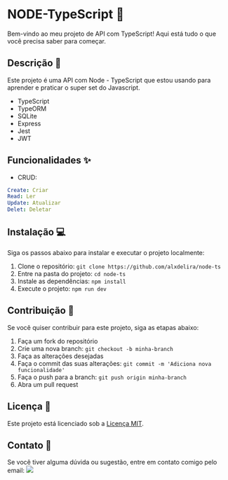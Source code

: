 # NODE-TypeScript :rocket:

Bem-vindo ao meu projeto de API com TypeScript! Aqui está tudo o que você precisa saber para começar.

## Descrição :page_facing_up:

Este projeto é uma API com Node - TypeScript que estou usando para aprender e praticar o super set do Javascript.

- TypeScript
- TypeORM
- SQLite
- Express
- Jest
- JWT

## Funcionalidades :sparkles:

- CRUD: 
```yaml
Create: Criar 
Read: Ler
Update: Atualizar 
Delet: Deletar
```

## Instalação :computer:

Siga os passos abaixo para instalar e executar o projeto localmente:

1. Clone o repositório: `git clone https://github.com/alxdelira/node-ts`
2. Entre na pasta do projeto: `cd node-ts`
3. Instale as dependências: `npm install`
4. Execute o projeto: `npm run dev`

## Contribuição :raising_hand:

Se você quiser contribuir para este projeto, siga as etapas abaixo:

1. Faça um fork do repositório
2. Crie uma nova branch: `git checkout -b minha-branch`
3. Faça as alterações desejadas
4. Faça o commit das suas alterações: `git commit -m 'Adiciona nova funcionalidade'`
5. Faça o push para a branch: `git push origin minha-branch`
6. Abra um pull request

## Licença :memo:

Este projeto está licenciado sob a [Licença MIT](https://github.com/Alxdelira/node-ts/blob/main/LICENSE.md).

## Contato :email:

Se você tiver alguma dúvida ou sugestão, entre em contato comigo pelo email:  <a href = "mailto:alx.delira@gmail.com"><img src="https://img.shields.io/badge/-Gmail-%23333?style=for-the-badge&logo=gmail&logoColor=white" target="_blank"></a>
